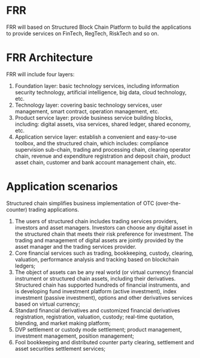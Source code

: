 # FRR
FRR will based on Structured Block Chain Platform to build the applications to provide services on FinTech, RegTech, RiskTech and so on. 
# FRR Architecture
FRR will include four layers:
1. Foundation layer: basic technology services, including information security technology, artificial intelligence, big data, cloud technology, etc.
2. Technology layer: covering basic technology services, user management, smart contract, operation management, etc.
3. Product service layer: provide business service building blocks, including: digital assets, visa services, shared ledger, shared economy, etc.
4. Application service layer: establish a convenient and easy-to-use toolbox, and the structured chain, which includes: compliance supervision sub-chain, trading and processing chain, clearing operator chain, revenue and expenditure registration and deposit chain, product asset chain, customer and bank account management chain, etc.
# Application scenarios
Structured chain simplifies business implementation of OTC (over-the-counter) trading applications.
1. The users of structured chain includes trading services providers, investors and asset managers. Investors can choose any digital asset in the structured chain that meets their risk preference for investment. The trading and management of digital assets are jointly provided by the asset manager and the trading services provider.
2. Core financial services such as trading, bookkeeping, custody, clearing, valuation, performance analysis and tracking based on blockchain ledgers;
3. The object of assets can be any real world (or virtual currency) financial instrument or structured chain assets, including their derivatives. Structured chain has supported hundreds of financial instruments, and is developing fund investment platform (active investment), index investment (passive investment), options and other derivatives services based on virtual currency;
4. Standard financial derivatives and customized financial derivatives registration, registration, valuation, custody; real-time quotation, blending, and market making platform;
5. DVP settlement or custody mode settlement; product management, investment management, position management;
6. Fool bookkeeping and distributed counter party clearing, settlement and asset securities settlement services;
